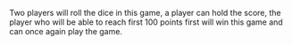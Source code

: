Two players will roll the dice in this game, a player can hold the score, the player who will be able to reach first 100 points first will win this game and can once again play the game.
